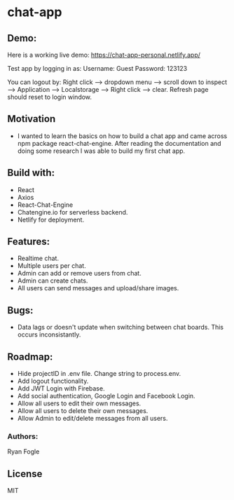 # chat-app 

## Demo: 
Here is a working live demo: https://chat-app-personal.netlify.app/

Test app by logging in as: 
Username: Guest 
Password: 123123

You can logout by: 
Right click --> dropdown menu --> scroll down to inspect --> Application --> Localstorage --> Right click --> clear. Refresh page should reset to login window. 

## Motivation 
- I wanted to learn the basics on how to build a chat app and came across npm package react-chat-engine. After reading the documentation and doing some research I was able to build my first chat app. 

## Build with: 
- React 
- Axios 
- React-Chat-Engine 
- Chatengine.io for serverless backend. 
- Netlify for deployment.

## Features: 
- Realtime chat.
- Multiple users per chat. 
- Admin can add or remove users from chat.
- Admin can create chats.
- All users can send messages and upload/share images. 

## Bugs: 
- Data lags or doesn't update when switching between chat boards. This occurs inconsistantly.

## Roadmap: 
- Hide projectID in .env file. Change string to process.env.
- Add logout functionality. 
- Add JWT Login with Firebase. 
- Add social authentication, Google Login and Facebook Login. 
- Allow all users to edit their own messages. 
- Allow all users to delete their own messages. 
- Allow Admin to edit/delete messages from all users.

### Authors: 
Ryan Fogle 

## License 
MIT 